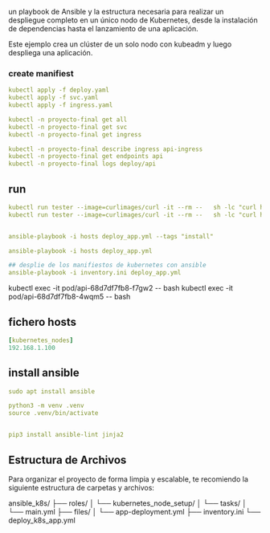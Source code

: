 
un playbook de Ansible y la estructura necesaria para realizar un despliegue completo en un único nodo de Kubernetes, desde la instalación de dependencias hasta el lanzamiento de una aplicación.

Este ejemplo crea un clúster de un solo nodo con kubeadm y luego despliega una aplicación.


### create manifiest

```yaml
kubectl apply -f deploy.yaml
kubectl apply -f svc.yaml
kubectl apply -f ingress.yaml
```

```yaml
kubectl -n proyecto-final get all
kubectl -n proyecto-final get svc
kubectl -n proyecto-final get ingress
```

```yaml
kubectl -n proyecto-final describe ingress api-ingress
kubectl -n proyecto-final get endpoints api
kubectl -n proyecto-final logs deploy/api
```

## run
```yaml
kubectl run tester --image=curlimages/curl -it --rm --   sh -lc "curl http://172.20.251.174:80"
kubectl run tester --image=curlimages/curl -it --rm --   sh -lc "curl http://10.0.3.190:5000"


ansible-playbook -i hosts deploy_app.yml --tags "install"

ansible-playbook -i hosts deploy_app.yml

## desplie de los manifiestos de kubernetes con ansible
ansible-playbook -i inventory.ini deploy_app.yml
```


kubectl exec -it pod/api-68d7df7fb8-f7gw2 -- bash
kubectl exec -it pod/api-68d7df7fb8-4wqm5 -- bash

## fichero hosts
```yaml
[kubernetes_nodes]
192.168.1.100
```

## install ansible
```yaml
sudo apt install ansible

python3 -m venv .venv
source .venv/bin/activate


pip3 install ansible-lint jinja2
```



## Estructura de Archivos
Para organizar el proyecto de forma limpia y escalable, te recomiendo la siguiente estructura de carpetas y archivos:

ansible_k8s/
├── roles/
│   └── kubernetes_node_setup/
│       └── tasks/
│           └── main.yml
├── files/
│   └── app-deployment.yml
├── inventory.ini
└── deploy_k8s_app.yml